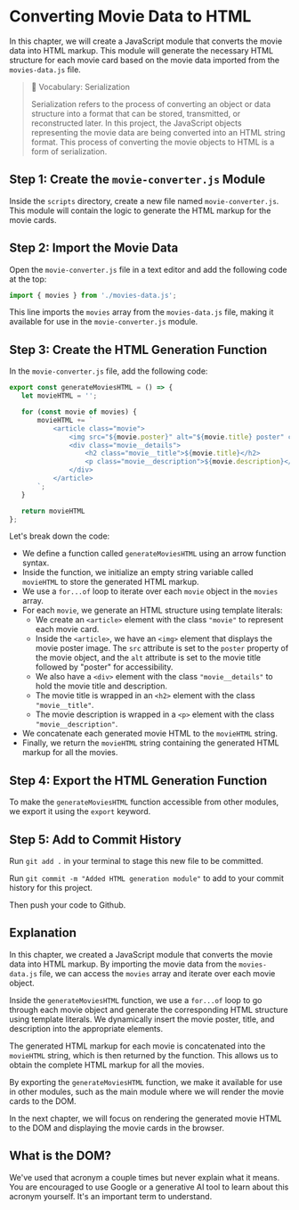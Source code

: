 # Converting Movie Data to HTML

In this chapter, we will create a JavaScript module that converts the movie data into HTML markup. This module will generate the necessary HTML structure for each movie card based on the movie data imported from the `movies-data.js` file.

> 📖 Vocabulary: Serialization
>
> Serialization refers to the process of converting an object or data structure into a format that can be stored, transmitted, or reconstructed later. In this project, the JavaScript objects representing the movie data are being converted into an HTML string format. This process of converting the movie objects to HTML is a form of serialization.

## Step 1: Create the `movie-converter.js` Module

Inside the `scripts` directory, create a new file named `movie-converter.js`. This module will contain the logic to generate the HTML markup for the movie cards.

## Step 2: Import the Movie Data

Open the `movie-converter.js` file in a text editor and add the following code at the top:

```javascript
import { movies } from './movies-data.js';
```

This line imports the `movies` array from the `movies-data.js` file, making it available for use in the `movie-converter.js` module.

## Step 3: Create the HTML Generation Function

In the `movie-converter.js` file, add the following code:

```javascript
export const generateMoviesHTML = () => {
   let movieHTML = '';

   for (const movie of movies) {
       movieHTML += `
           <article class="movie">
               <img src="${movie.poster}" alt="${movie.title} poster" class="movie__poster">
               <div class="movie__details">
                   <h2 class="movie__title">${movie.title}</h2>
                   <p class="movie__description">${movie.description}</p>
               </div>
           </article>
       `;
   }

   return movieHTML
};
```

Let's break down the code:
- We define a function called `generateMoviesHTML` using an arrow function syntax.
- Inside the function, we initialize an empty string variable called `movieHTML` to store the generated HTML markup.
- We use a `for...of` loop to iterate over each `movie` object in the `movies` array.
- For each `movie`, we generate an HTML structure using template literals:
  - We create an `<article>` element with the class `"movie"` to represent each movie card.
  - Inside the `<article>`, we have an `<img>` element that displays the movie poster image. The `src` attribute is set to the `poster` property of the movie object, and the `alt` attribute is set to the movie title followed by "poster" for accessibility.
  - We also have a `<div>` element with the class `"movie__details"` to hold the movie title and description.
  - The movie title is wrapped in an `<h2>` element with the class `"movie__title"`.
  - The movie description is wrapped in a `<p>` element with the class `"movie__description"`.
- We concatenate each generated movie HTML to the `movieHTML` string.
- Finally, we return the `movieHTML` string containing the generated HTML markup for all the movies.

## Step 4: Export the HTML Generation Function

To make the `generateMoviesHTML` function accessible from other modules, we export it using the `export` keyword.

## Step 5: Add to Commit History

Run `git add .` in your terminal to stage this new file to be committed.

Run `git commit -m "Added HTML generation module"` to add to your commit history for this project.

Then push your code to Github.

## Explanation

In this chapter, we created a JavaScript module that converts the movie data into HTML markup. By importing the movie data from the `movies-data.js` file, we can access the `movies` array and iterate over each movie object.

Inside the `generateMoviesHTML` function, we use a `for...of` loop to go through each movie object and generate the corresponding HTML structure using template literals. We dynamically insert the movie poster, title, and description into the appropriate elements.

The generated HTML markup for each movie is concatenated into the `movieHTML` string, which is then returned by the function. This allows us to obtain the complete HTML markup for all the movies.

By exporting the `generateMoviesHTML` function, we make it available for use in other modules, such as the main module where we will render the movie cards to the DOM.

In the next chapter, we will focus on rendering the generated movie HTML to the DOM and displaying the movie cards in the browser.

## What is the DOM?

We've used that acronym a couple times but never explain what it means. You are encouraged to use Google or a generative AI tool to learn about this acronym yourself. It's an important term to understand.